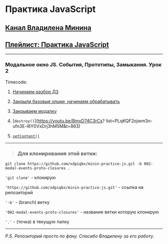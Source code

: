 # Практика JavaScript

## [Канал Владилена Минина](https://www.youtube.com/c/VladilenMinin)

## [Плейлист: Практика JavaScript](https://www.youtube.com/playlist?list=PLqKQF2ojwm3n-ufn3E-l6Y0VxDrj3hM5M)

---

### Модальное окно JS. События, Прототипы, Замыкания. Урок 2

Timecode:

1. [Начинаем разбор ДЗ](https://youtu.be/BmxD74C3rCs?list=PLqKQF2ojwm3n-ufn3E-l6Y0VxDrj3hM5M&t=53)

2. [Закрыли базовые опции, начинаем обрабатывать](https://youtu.be/BmxD74C3rCs?list=PLqKQF2ojwm3n-ufn3E-l6Y0VxDrj3hM5M&t=207)

3. [Закрываем модалку](https://youtu.be/BmxD74C3rCs?list=PLqKQF2ojwm3n-ufn3E-l6Y0VxDrj3hM5M&t=565)

4. [`destroy()`](https://youtu.be/BmxD74C3rCs?
   list=PLqKQF2ojwm3n-ufn3E-l6Y0VxDrj3hM5M&t=863)

5. [`setContent()`](https://youtu.be/BmxD74C3rCs?list=PLqKQF2ojwm3n-ufn3E-l6Y0VxDrj3hM5M&t=1108)

---

> ### Для клонирования этой ветки:

```code
git clone https://github.com/xdpiqbx/minin-practice-js.git -b 002-modal-events-proto-closures .
```

`'git clone'` - клонирую

`'https://github.com/xdpiqbx/minin-practice-js.git'` - ссылка на репозиторий

`'-b'` - (branch) ветку

`'002-modal-events-proto-closures'` - название ветки которую клонирую

`'.'` - (точка) в текущую папку

---

_P.S. Репозиторий просто по фану. Спасибо Владилену за его работу._
